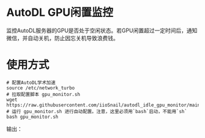 # AutoDL GPU闲置监控

监控AutoDL服务器的GPU是否处于空闲状态。若GPU闲置超过一定时间后，通知微信，并自动关机，防止因忘关机导致浪费钱。

# 使用方式

```
# 配置AutoDL学术加速
source /etc/network_turbo
# 拉取配置脚本 gpu_monitor.sh
wget https://raw.githubusercontent.com/iioSnail/autodl_idle_gpu_monitor/main/gpu_monitor.sh
# 运行 gpu_monitor.sh 进行自动配置。注意，这里必须用`bash`启动，不能用`sh`
bash gpu_monitor.sh
```

输出：
```

```
